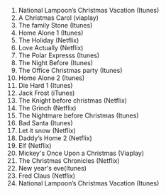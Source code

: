 1. National Lampoon’s Christmas Vacation (Itunes)
2. A Christmas Carol (viaplay)
3. The family Stone (Itunes)
4. Home Alone 1 (Itunes)
5. The Holiday (Netflix)
6. Love Actually (Netflix)
7. The Polar Expresss (Itunes)
8. The Night Before (Itunes)
9. The Office Christmas party (Itunes)
10. Home Alone 2 (Itunes)
11. Die Hard 1 (Itunes) 
12. Jack Frost (iTunes)
13. The Knight before christmas (Netflix)
14. The Grinch (Netflix)
15. The Nightmare before Christmas (Itunes)
16. Bad Santa (Itunes)
17. Let it snow (Netflix)
18. Daddy’s Home 2 (Netflix)
19. Elf (Netflix)
20. Mickey's Once Upon a Christmas (Viaplay) 
21. The Christmas Chronicles (Netflix)
22. New year's eve(Itunes)
23. Fred Claus (Netflix)
24. National Lampoon’s Christmas Vacation (Itunes)
